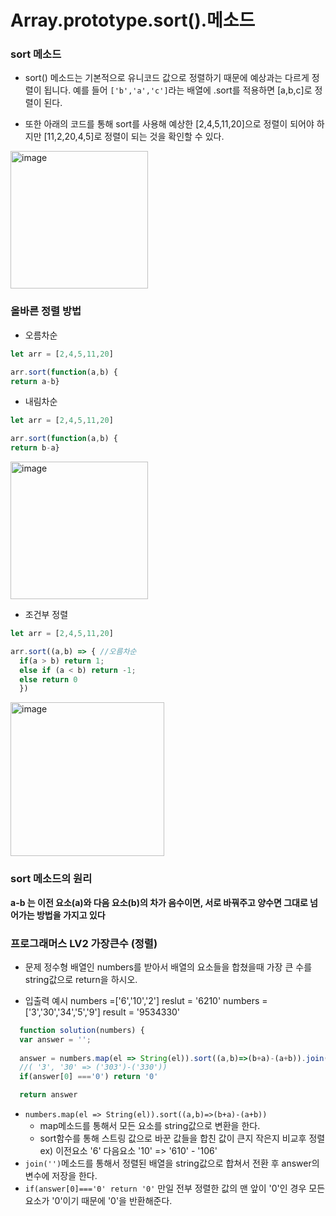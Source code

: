 # Array.prototype.sort().메소드

### sort 메소드
- sort() 메소드는 기본적으로 유니코드 값으로 정렬하기 때문에 예상과는 다르게 정렬이 됩니다.
예를 들어 `['b','a','c']`라는 배열에 .sort를 적용하면 [a,b,c]로 정렬이 된다.

- 또한 아래의 코드를 통해 sort를 사용해 예상한 [2,4,5,11,20]으로 정렬이 되어야 하지만 [11,2,20,4,5]로 정렬이 되는 것을 확인할 수 있다.
<img width="220" alt="image" src="https://user-images.githubusercontent.com/114140840/212676976-42642e52-091f-4013-b658-df6c6f52b4a7.png">

### 올바른 정렬 방법

- 오름차순
```javascript
let arr = [2,4,5,11,20]

arr.sort(function(a,b) {
return a-b} 
```
- 내림차순
```javascript
let arr = [2,4,5,11,20]

arr.sort(function(a,b) {
return b-a} 
```
<img width="220" alt="image" src="https://user-images.githubusercontent.com/114140840/212677509-f5bf33ad-cdf4-4e72-8060-5ba9294b34d6.png">

- 조건부 정렬
```javascript
let arr = [2,4,5,11,20]

arr.sort((a,b) => { //오름차순
  if(a > b) return 1;
  else if (a < b) return -1;
  else return 0
  })
```
<img width="246" alt="image" src="https://user-images.githubusercontent.com/114140840/212677877-d102031f-88bd-4a8d-97ee-e68902a7cccb.png">

### sort 메소드의 원리
**a-b 는 이전 요소(a)와 다음 요소(b)의 차가 음수이면, 서로 바꿔주고 양수면 그대로 넘어가는 방법을 가지고 있다**

### 프로그래머스 LV2 가장큰수 (정렬)
- 문제 
정수형 배열인 numbers를 받아서 배열의 요소들을 합쳤을때 가장 큰 수를 string값으로 return을 하시오.

- 입출력 예시
numbers =['6','10','2'] reslut = '6210'
numbers = ['3','30','34','5','9'] result = '9534330'

```javascript
  function solution(numbers) {
  var answer = '';
  
  answer = numbers.map(el => String(el)).sort((a,b)=>(b+a)-(a+b)).join('')
  //( '3', '30' => ('303')-('330'))
  if(answer[0] ==='0') return '0'

  return answer
  ```
 -  `numbers.map(el => String(el)).sort((a,b)=>(b+a)-(a+b))`
    - map메소드를 통해서 모든 요소를 string값으로 변환을 한다.
    - sort함수를 통해 스트링 값으로 바꾼 값들을 합친 값이 큰지 작은지 비교후 정렬
ex) 이전요소 '6' 다음요소 '10' => '610' - '106'
- `join('')`메소드를 통해서 정렬된 배열을 string값으로 합쳐서 전환 후 answer의 변수에 저장을 한다.
- `if(answer[0]==='0' return '0'` 만일 전부 정렬한 값의 맨 앞이 '0'인 경우 모든 요소가 '0'이기 때문에 '0'을 반환해준다.

